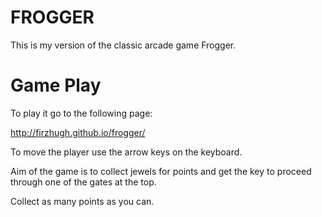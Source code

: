 FROGGER
===============================

This is my version of the classic arcade game Frogger.


Game Play
===============================

To play it go to the following page:

http://firzhugh.github.io/frogger/

To move the player use the arrow keys on the keyboard.

Aim of the game is to collect jewels for points and get the key to proceed through one of the gates at the top.

Collect as many points as you can.
